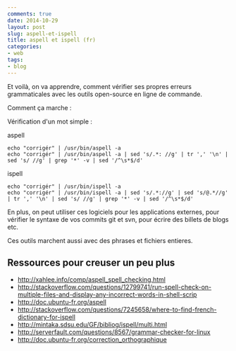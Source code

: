 ```yaml
---
comments: true
date: 2014-10-29
layout: post
slug: aspell-et-ispell
title: aspell et ispell (fr)
categories:
- web
tags:
- blog
---
```


Et voilà, on va apprendre, comment vérifier ses propres erreurs grammaticales avec les outils open-source en ligne de commande.

Comment ça marche :

Vérification d'un mot simple :

aspell

    echo "corrigér" | /usr/bin/aspell -a
    echo "corrigér" | /usr/bin/aspell -a | sed 's/.*: //g' | tr ',' '\n' | sed 's/ //g' | grep '*' -v | sed '/^\s*$/d'

ispell    

    echo "corrigér" | /usr/bin/ispell -a
    echo "corrigér" | /usr/bin/ispell -a | sed 's/.*://g' | sed 's/@.*//g' | tr ',' '\n' | sed 's/ //g' | grep '*' -v | sed '/^\s*$/d'

En plus, on peut utiliser ces logiciels pour les applications externes, pour vérifier le syntaxe de vos commits git et svn, pour écrire des billets de blogs etc.

Ces outils marchent aussi avec des phrases et fichiers entieres.

## Ressources pour creuser un peu plus

* http://xahlee.info/comp/aspell_spell_checking.html
* http://stackoverflow.com/questions/12799741/run-spell-check-on-multiple-files-and-display-any-incorrect-words-in-shell-scrip
* http://doc.ubuntu-fr.org/aspell
* http://stackoverflow.com/questions/7245658/where-to-find-french-dictionary-for-ispell
* http://mintaka.sdsu.edu/GF/bibliog/ispell/multi.html
* http://serverfault.com/questions/8567/grammar-checker-for-linux
* http://doc.ubuntu-fr.org/correction_orthographique
